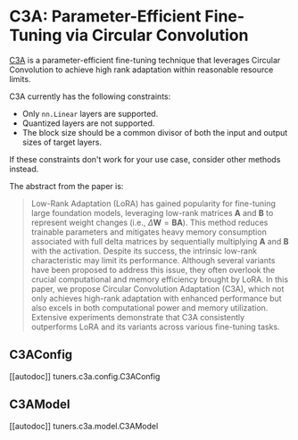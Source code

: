 <!--Copyright 2025 The HuggingFace Team. All rights reserved.

Licensed under the Apache License, Version 2.0 (the "License"); you may not use this file except in compliance with
the License. You may obtain a copy of the License at

http://www.apache.org/licenses/LICENSE-2.0

Unless required by applicable law or agreed to in writing, software distributed under the License is distributed on
an "AS IS" BASIS, WITHOUT WARRANTIES OR CONDITIONS OF ANY KIND, either express or implied. See the License for the
specific language governing permissions and limitations under the License.

⚠️ Note that this file is in Markdown but contain specific syntax for our doc-builder (similar to MDX) that may not be
rendered properly in your Markdown viewer.

-->

# C3A: Parameter-Efficient Fine-Tuning via Circular Convolution

[C3A](https://huggingface.co/papers/2407.19342) is a parameter-efficient fine-tuning technique that leverages Circular Convolution to achieve high rank adaptation within reasonable resource limits.

C3A currently has the following constraints:

- Only `nn.Linear` layers are supported.
- Quantized layers are not supported.
- The block size should be a common divisor of both the input and output sizes of target layers. 

If these constraints don't work for your use case, consider other methods instead.

The abstract from the paper is:

> Low-Rank Adaptation (LoRA) has gained popularity for fine-tuning large foundation models, leveraging low-rank matrices $\mathbf{A}$ and $\mathbf{B}$ to represent weight changes (i.e., $\Delta \mathbf{W} = \mathbf{B} \mathbf{A}$). This method reduces trainable parameters and mitigates heavy memory consumption associated with full delta matrices by sequentially multiplying $\mathbf{A}$ and $\mathbf{B}$ with the activation. Despite its success, the intrinsic low-rank characteristic may limit its performance. Although several variants have been proposed to address this issue, they often overlook the crucial computational and memory efficiency brought by LoRA. In this paper, we propose Circular Convolution Adaptation (C3A), which not only achieves high-rank adaptation with enhanced performance but also excels in both computational power and memory utilization. Extensive experiments demonstrate that C3A consistently outperforms LoRA and its variants across various fine-tuning tasks. 

## C3AConfig

[[autodoc]] tuners.c3a.config.C3AConfig

## C3AModel

[[autodoc]] tuners.c3a.model.C3AModel
